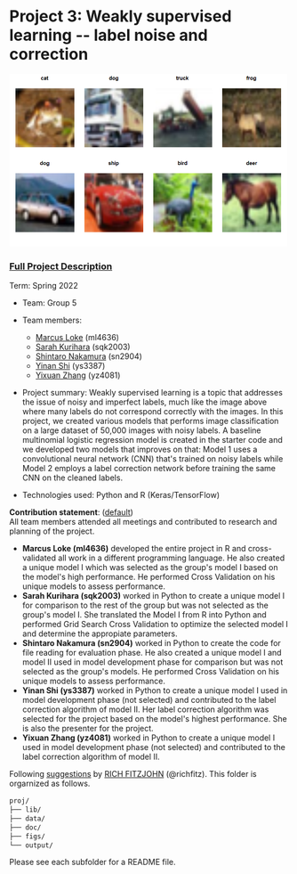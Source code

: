 # Project 3: Weakly supervised learning -- label noise and correction

<img src="figs/noisy_labels.png" width="500">

### [Full Project Description](doc/project3_desc.md)

Term: Spring 2022

+ Team: Group 5
+ Team members:
	+ [Marcus Loke](https://www.linkedin.com/in/lokemarcus/) (ml4636)
	+ [Sarah Kurihara](https://www.linkedin.com/in/sarahkurihara/) (sqk2003)
	+ [Shintaro Nakamura](https://www.linkedin.com/in/shintaro-nakamura/) (sn2904)
	+ [Yinan Shi](ys3387@columbia.edu) (ys3387)
	+ [Yixuan Zhang](yz4081@columbia.edu) (yz4081)

+ Project summary: Weakly supervised learning is a topic that addresses the issue of noisy and imperfect labels, much like the image above where many labels do not correspond correctly with the images. In this project, we created various models that performs image classification on a large dataset of 50,000 images with noisy labels. A baseline multinomial logistic regression model is created in the starter code and we developed two models that improves on that: Model 1 uses a convolutional neural network (CNN) that's trained on noisy labels while Model 2 employs a label correction network before training the same CNN on the cleaned labels.

+ Technologies used: Python and R (Keras/TensorFlow)
	
**Contribution statement**: ([default](doc/a_note_on_contributions.md)) 
<br>
All team members attended all meetings and contributed to research and planning of the project.
<br>
+ <b>Marcus Loke (ml4636)</b> developed the entire project in R and cross-validated all work in a different programming language. He also created a unique model I which was selected as the group's model I based on the model's high performance. He performed Cross Validation on his unique models to assess performance.
+ <b>Sarah Kurihara (sqk2003)</b> worked in Python to create a unique model I for comparison to the rest of the group but was not selected as the group's model I. She translated the Model I from R into Python and performed Grid Search Cross Validation to optimize the selected model I and determine the appropiate parameters.
+ <b>Shintaro Nakamura (sn2904)</b> worked in Python to create the code for file reading for evaluation phase. He also created a unique model I and model II used in model development phase for comparison but was not selected as the group's models. He performed Cross Validation on his unique models to assess performance.
+ <b>Yinan Shi (ys3387)</b> worked in Python to create a unique model I used in model development phase (not selected) and contributed to the label correction algorithm of model II. Her label correction algorithm was selected for the project based on the model's highest performance. She is also the presenter for the project.
+ <b>Yixuan Zhang (yz4081)</b> worked in Python to create a unique model I used in model development phase (not selected) and contributed to the label correction algorithm of model II.


Following [suggestions](http://nicercode.github.io/blog/2013-04-05-projects/) by [RICH FITZJOHN](http://nicercode.github.io/about/#Team) (@richfitz). This folder is orgarnized as follows.

```
proj/
├── lib/
├── data/
├── doc/
├── figs/
└── output/
```

Please see each subfolder for a README file.
